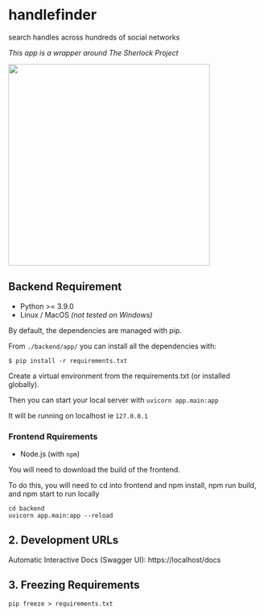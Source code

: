 # handlefinder
search handles across hundreds of social networks

<em>This app is a wrapper around The Sherlock Project</em>

<img src="https://avoidcheaters.fra1.digitaloceanspaces.com/Screenshot%202022-11-23%20at%208.32.37%20AM.png" width="400">

## Backend Requirement
- Python >= 3.9.0
- Linux / MacOS _(not tested on Windows)_

By default, the dependencies are managed with pip.

From `./backend/app/` you can install all the dependencies with:

```console
$ pip install -r requirements.txt
```

Create a virtual environment from the requirements.txt (or installed globally).

Then you can start your local server with `uvicorn app.main:app`

It will be running on localhost ie `127.0.0.1`

### Frontend Rquirements

- Node.js (with `npm`)

You will need to download the build of the frontend. 

To do this, you will need to cd into frontend and npm install, npm run build, and npm start to run locally
```
cd backend
uvicorn app.main:app --reload
```
## 2. Development URLs

Automatic Interactive Docs (Swagger UI): https://localhost/docs

## 3. Freezing Requirements

`pip freeze > requirements.txt`

